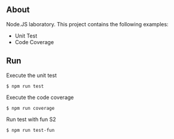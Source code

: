 ## About
Node.JS laboratory. This project contains the following examples:
- Unit Test
- Code Coverage

## Run

Execute the unit test
```
$ npm run test
```

Execute the code coverage
```
$ npm run coverage
```

Run test with fun S2
```
$ npm run test-fun
```